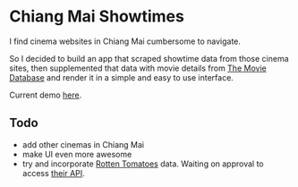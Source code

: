 # Chiang Mai Showtimes

I find cinema websites in Chiang Mai cumbersome to navigate.

So I decided to build an app that scraped showtime data from those cinema sites, then supplemented that data with movie details from [The Movie Database](https://www.themoviedb.org/) and render it in a simple and easy to use interface.

Current demo [here](http://chiangmaimovies.com).

## Todo
- add other cinemas in Chiang Mai
- make UI even more awesome
- try and incorporate [Rotten Tomatoes](https://www.rottentomatoes.com/) data. Waiting on approval to access [their API](http://developer.rottentomatoes.com/).
